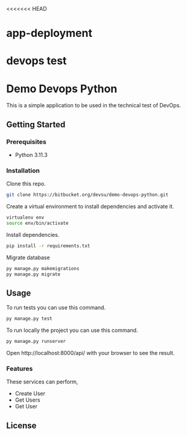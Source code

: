 <<<<<<< HEAD
# app-deployment
devops test
=======
# Demo Devops Python

This is a simple application to be used in the technical test of DevOps.

## Getting Started

### Prerequisites

- Python 3.11.3

### Installation

Clone this repo.

```bash
git clone https://bitbucket.org/devsu/demo-devops-python.git
```

Create a virtual environment to install dependencies and activate it.

```bash
virtualenv env
source env/bin/activate
```

Install dependencies.

```bash
pip install -r requirements.txt
```

Migrate database

```bash
py manage.py makemigrations
py manage.py migrate
```

## Usage

To run tests you can use this command.

```bash
py manage.py test
```

To run locally the project you can use this command.

```bash
py manage.py runserver
```

Open http://localhost:8000/api/ with your browser to see the result.

### Features

These services can perform,

- Create User
- Get Users
- Get User

## License
